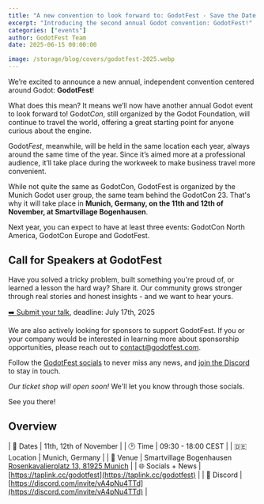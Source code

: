 ```yaml
---
title: "A new convention to look forward to: GodotFest - Save the Date!"
excerpt: "Introducing the second annual Godot convention: GodotFest!"
categories: ["events"]
author: GodotFest Team
date: 2025-06-15 00:00:00

image: /storage/blog/covers/godotfest-2025.webp
---
```


We’re excited to announce a new annual, independent convention centered around Godot: **GodotFest**!

What does this mean? It means we’ll now have another annual Godot event to look forward to! Godot*Con*, still organized
by the Godot Foundation, will continue to travel the world, offering a great starting point for anyone curious about
the engine.

Godot*Fest*, meanwhile, will be held in the same location each year, always around the same time of the year. Since it’s aimed more
at a professional audience, it’ll take place during the workweek to make business travel more convenient.

While not quite the same as GodotCon, GodotFest is organized by the Munich Godot user group,
the same team behind the GodotCon 23. That's why it will take place in **Munich, Germany,
on the 11th and 12th of November, at Smartvillage Bogenhausen**.

Next year, you can expect to have at least three events: GodotCon North America, GodotCon Europe and GodotFest. 

## Call for Speakers at GodotFest

Have you solved a tricky problem, built something you're proud of, or learned a lesson the hard way?
Share it. Our community grows stronger through real stories and honest insights - and we want to hear yours.

[➡️ Submit your talk](https://pretalx.godotfest.com/godotfest-25/cfp), deadline: July 17th, 2025

We are also actively looking for sponsors to support GodotFest.
If you or your company would be interested in learning more about sponsorship opportunities,
please reach out to [contact@godotfest.com](mailto://contact@godotfest.com).

Follow the [GodotFest socials](https://taplink.cc/godotfest) to never miss any news,
and [join the Discord](https://discord.com/invite/DD95reBjzM) to stay in touch.

_Our ticket shop will open soon!_ We'll let you know through those socials.

See you there!

## Overview

| 📅 Dates          | 11th, 12th of November                                                                                              |
| 🕑 Time           | 09:30 - 18:00 CEST                                                                                                  |
| 🇩🇪 Location       | Munich, Germany                                                                                                     |
| 📍 Venue          | Smartvillage Bogenhausen  <br>[Rosenkavalierplatz 13, 81925 Munich](https://www.openstreetmap.org/node/12025157887) |
| 🌐 Socials + News | [https://taplink.cc/godotfest](https://taplink.cc/godotfest)                                                        |
| 💬 Discord        | [https://discord.com/invite/vA4pNu4TTd](https://discord.com/invite/vA4pNu4TTd)                                      |
